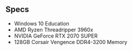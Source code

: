 ## Specs
* Windows 10 Education
* AMD Ryzen Threadripper 3960x
* NVIDIA GeForce RTX 2070 SUPER
* 128GB Corsair Vengence DDR4-3200 Memory
